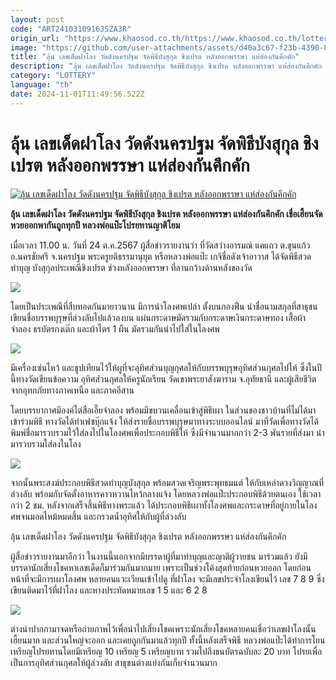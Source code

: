 ```yaml
---
layout: post
code: "ART2410310916JSZA3R"
origin_url: "https://www.khaosod.co.th/https://www.khaosod.co.th/lottery/news_9473580"
image: "https://github.com/user-attachments/assets/d40a3c67-f23b-4390-892d-bdb2d7e43575"
title: "ลุ้น เลขเด็ดฝาโลง วัดดังนครปฐม จัดพิธีบังสุกุล ชิงเปรต หลังออกพรรษา แห่ส่องกันคึกคัก"
description: "ลุ้น เลขเด็ดฝาโลง วัดดังนครปฐม จัดพิธีบังสุกุล ชิงเปรต หลังออกพรรษา แห่ส่องกันคึกคัก เชื่อเฮี้ยนจัด ออกหวยพากันถูกทุกปี หลวงพ่อแป๊ะโปรยทานญาติโยม "
category: "LOTTERY"
language: "th"
date: 2024-11-01T11:49:56.522Z
---
```


# ลุ้น เลขเด็ดฝาโลง วัดดังนครปฐม จัดพิธีบังสุกุล ชิงเปรต หลังออกพรรษา แห่ส่องกันคึกคัก

[![ลุ้น เลขเด็ดฝาโลง วัดดังนครปฐม จัดพิธีบังสุกุล ชิงเปรต หลังออกพรรษา แห่ส่องกันคึกคัก](https://www.khaosod.co.th/wpapp/uploads/2024/10/lucky3-3.jpg "ลุ้น เลขเด็ดฝาโลง วัดดังนครปฐม จัดพิธีบังสุกุล ชิงเปรต หลังออกพรรษา แห่ส่องกันคึกคัก")](https://www.khaosod.co.th/wpapp/uploads/2024/10/lucky3-3.jpg)

**ลุ้น เลขเด็ดฝาโลง วัดดังนครปฐม จัดพิธีบังสุกุล ชิงเปรต หลังออกพรรษา แห่ส่องกันคึกคัก เชื่อเฮี้ยนจัด หวยออกพากันถูกทุกปี หลวงพ่อแป๊ะโปรยทานญาติโยม**

เมื่อเวลา 11.00 น. วันที่ 24 ต.ค.2567 ผู้สื่อข่าวรายงานว่า ที่วัดสว่างอารมณ์ แคแถว ต.ขุนแก้ว อ.นครชัยศรี จ.นครปฐม พระครูยติธรรมานุยุต หรือหลวงพ่อแป๊ะ เกจิชื่อดังเจ้าอาวาส ได้จัดพิธีสวดทำบุญ บังสุกุลประเพณีชิงเปรต ช่วงหลังออกพรรษา ที่ลานกว้างด้านหลังของวัด

[![](https://www.khaosod.co.th/wpapp/uploads/2024/10/lucky4-3.jpg)](https://www.khaosod.co.th/wpapp/uploads/2024/10/lucky4-3.jpg)

โดยเป็นประเพณีที่สืบทอดกันมายาวนาน มีการนำโลงศพเปล่า ตั้งบนกองฟืน นำชื่อนามสกุลที่สาธุชนเขียนชื่อบรรพบุรุษที่ล่วงลับไปแล้วลงบน แผ่นกระดาษมัดรวมกับกระดาษเงินกระดาษทอง เสื้อผ้าจำลอง ธรบัตรกงเต๊ก และผ้าไตร 1 ผืน มัดรวมกันนำไปใส่ในโลงศพ

[![](https://www.khaosod.co.th/wpapp/uploads/2024/10/lucky7.jpg)](https://www.khaosod.co.th/wpapp/uploads/2024/10/lucky7.jpg)

มีเครื่องเซ่นไหว้ และธูปเทียนไว้ให้ผูที่จะอุทิศส่วนบุญกุศลให้กับบรรพบุรุษอุทิศส่วนกุศลไปให้ ซึ่งในปีนี้ทางวัดเขียนข้อความ อุทิศส่วนกุศลให้ครูนักเรียน วัดเขาพระยาสังฆาราม จ.อุทัยธานี และผู้เสียชีวิตจากอุทกภัยทางภาคเหนือ และภาคอีสาน

โดยบรรยากาศมีองค์ไต่สือเอี๊ยจำลอง พร้อมมีขบวนเคลื่อนเข้าสู่พิธีเผา ในส่วนของชาวบ้านที่ไม่ได้มาเข้าร่วมพิธี ทางวัดได้ทำเฟซบุ๊กแจ้ง ให้ส่งรายชื่อบรรพบุรุษมาทางระบบออนไลน์ มาที่วัดเพื่อทางวัดได้พิมพ์ชื่อมารวบรวมไว้ใส่ลงไปในโลงศพเพื่อประกอบพิธีให้ ซึ่งมีจำนวนมากกว่า 2-3 พันรายที่ส่งมา นำมารวบรวมใส่ลงในโลง

[![](https://www.khaosod.co.th/wpapp/uploads/2024/10/lucky5-3.jpg)](https://www.khaosod.co.th/wpapp/uploads/2024/10/lucky5-3.jpg)

จากนั้นพระสงฆ์ประกอบพิธีสวดทำบุญบังสุกุล พร้อมสวดเจริญพระพุทธมนต์ ให้กับเหล่าดวงวิญญาณที่ล่วงลับ พร้อมกับจัดตั้งอาหารคาวหวานไหว้กลางแจ้ง โดยหลวงพ่อแป๊ะประกอบพิธีด้วยตนเอง ใช้เวลากว่า 2 ชม. หลังจากเสร็จสิ้นพิธีทางพระแล้ว ได้ประกอบพิธีเผาทั้งโลงศพและกระดาษที่อยู่ภายในโลงศพจนมอดไหม้หมดสิ้น และกรวดน้ำอุทิศให้กับผู้ที่ล่วงลับ

ลุ้น เลขเด็ดฝาโลง วัดดังนครปฐม จัดพิธีบังสุกุล ชิงเปรต หลังออกพรรษา แห่ส่องกันคึกคัก

ผู้สื่อข่าวรายงานมาอีกว่า ในงานนี้นอกจากมีบรรดาผู้ที่มาทำบุญและญาติผู้วายชน มาร่วมแล้ว ยังมี บรรดานักเสี่ยงโชคหาเลขเด็ดก็มาร่วมกันมากมาย เพราะเป็นช่วงโค้งสุดท้ายก่อนหวยออก โดยก่อนหน้าที่จะมีการเผาโลงศพ หลายคนแวะเวียนเข้าไปดู ที่ฝาโลง จะมีเลขประจำโลงเขียนไว้ เลข 7 8 9 ซึ่งเขียนติดมาไว้ที่ฝาโลง และหางประทัดหมายเลข 1 5 และ 6 2 8

[![](https://www.khaosod.co.th/wpapp/uploads/2024/10/lucky6-1.jpg)](https://www.khaosod.co.th/wpapp/uploads/2024/10/lucky6-1.jpg)

ต่างนำปากกามาจดหรือถ่ายภาพไว้เพื่อนำไปเสี่ยงโชคเพราะนักเสี่ยงโชคหลายคนเชื่อว่าเลขฝาโลงนั้นเฮี้ยนมาก และส่วนใหญ่จะออก และเคยถูกกันมาแล้วทุกปี ทั้งนี้หลังเสร็จพิธี หลวงพ่อแป๊ะได้ทำการโยนเหรียญโปรยทานโดยมีเหรียญ 10 เหรียญ 5 เหรียญบาท รวมไปถึงธนบัตรฉบับละ 20 บาท โปรยเพื่อเป็นการอุทิศส่วนกุศลให้ผู้ล่วงลับ สาธุชนต่างแย่งกันเก็บจำนวนมาก